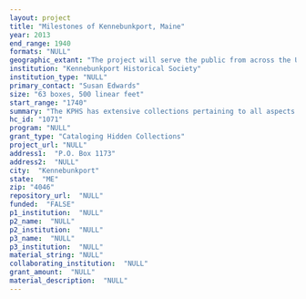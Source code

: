 ```yaml
--- 
layout: project 
title: "Milestones of Kennebunkport, Maine"
year: 2013
end_range: 1940
formats: "NULL"
geographic_extant: "The project will serve the public from across the United States who are interested in American Maritime History and the Gilded Age."
institution: "Kennebunkport Historical Society"
institution_type: "NULL"
primary_contact: "Susan Edwards"
size: "63 boxes, 500 linear feet"
start_range: "1740"
summary: "The KPHS has extensive collections pertaining to all aspects of the history art, and culture of Kennebunkport, ME from the late 1600s to the present. Approximately 13,200 individuals visit the KPHS annually and benefit from collections-based exhibitions and programs. The KPHS has selected two significant, uncataloged collections for the project. The Maritime History collection spans the years 1740-1900 and focuses on the shipbuilding industry in Kennebunk and Kennebunkport and the maritime trade in the West Indies and China. The collection consists of ships portraits, half models, maps, day books, diaries of shipmasters, business ledgers, bills of lading, correspondence, photographs, instruments, and other artifacts. The geographic scope represents southern Maine, Massachusetts, New Orleans, Liverpool, England, the West Indies, India, and China. The Cape Arundel Collection, details the development of Kennebunkport as a summer colony between 1870 and 1940. This collection includes maps, architectural renderings, photographs, diaries, letters, stock certificates, newspapers, and business ledgers of the Boston and Kennebunkport Sea Shore Company founded in 1873. The summer resort colony was developed by families from St. Louis, Chicago, Philadelphia, Boston and New York and included the Walker and Bush families, Kenneth Roberts, Booth Tarkington, Atwater Kent and other prominent individuals. The area forms a National Register Historic District."
hc_id: "1071"
program: "NULL"
grant_type: "Cataloging Hidden Collections"
project_url: "NULL"
address1:  "P.O. Box 1173"
address2:  "NULL"
city:  "Kennebunkport"
state:  "ME"
zip: "4046"
repository_url:  "NULL"
funded:  "FALSE"
p1_institution:  "NULL"
p2_name:  "NULL"
p2_institution:  "NULL"
p3_name:  "NULL"
p3_institution:  "NULL"
material_string: "NULL"
collaborating_institution:  "NULL"
grant_amount:  "NULL"
material_description:  "NULL"
---
```

